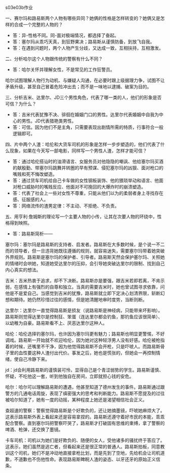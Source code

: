 s03e03b作业

一、赛尔玛和路易斯两个人物有哪些异同？她俩的性格是怎样转变的？她俩又是怎样的合成一个完整的人物的？
- 答：异-性格不同。同-面对极端情况，都选择了奋起。
- 答：塞尔玛从乖巧天真，到狂野果决；路易斯从谨慎防备，到放飞自我。
- 答：在遇到问题时，两个人物产生分歧，又达成一致，互相扶持，互相激发。

二、分析哈尔这个人物跟传统的警察有什么不同？
- 答：哈尔关怀并理解女性，不是常见的工作狂警员。

哈尔试图理解人物行为动机、与嫌疑人沟通，在必要时跟上级据理力争，试图不让矛盾升级，甚至自己冒着危险冲出去；而不是一味地以逮捕、破案为目的。

三、分析吉米、达里尔、JD三个男性角色，代表了哪一类的人，他们的形象是否可信？为什么？
- 答：吉米代表犹豫不决、徘徊在婚姻门口的男性。达里尔代表婚姻中自我为中心的男性。JD代表猎艳类男性。
- 答：可信。因为他们不是主角，只需要表现出剧情所需的特质，行事符合一般逻辑即可。

四、片中两个人渣：哈伦和大货车司机的形象是怎样一步步塑造的，他们代表了什么现象，如果在今天写一部电影，同样写一个男性人渣，怎样才能可信？
- 答：通过哈伦搭讪时的油滑语言、女服务员对他隐隐的嘲讽、他给塞尔玛买酒的献殷勤、带塞尔玛跳舞并转圈的早有预谋、侵犯塞尔玛的凶狠、面对枪口的嘴贱和死不悔改塑造。
- 答：通过货车司机给自己卡车做的女性钢板装饰、他的猥琐举动和语言、他面对枪口威胁时的嘴贱反应、他面对不可挽回的大爆炸时的崩溃塑造。
- 答：代表了社会上一些对女性不尊重，只能从他们以为的柔弱者身上寻找存在感、征服感的人。
- 答：网络流传的渣男定律：不主动、不拒绝、不负责。

五、用亨利·詹姆斯的理论写一个主要人物的小传，让其在次要人物的环绕中，性格得到映照。
- 答：路易斯简析——

塞尔玛：塞尔玛是路易斯的支持者、启发者。路易斯在大多数时候，是个说一不二而的领导者，但一旦违背她既往遵循的规则，就容易迷失，需要塞尔玛带着她突破外界规则。路易斯是塞尔玛的保护者、引导者。路易斯天然会保护塞尔玛、关照她的情绪时会哄她，知道她受达里尔的压抑，会引导她突破达里尔的限制、找到自己内心真实的想法。

吉米：吉米热衷于追求，却不下决断。路易斯亦是要强，跟吉米若即若离，不肯示弱，在感情上有强烈的自尊和独立。当真的需要吉米时，她也曾试图寻求依靠，问他是不是爱自己。当感觉到吉米的犹豫，路易斯就立即下定决心划清界限，斩断幻想和期待。她仍然珍惜过往的感情，但是她清醒地审时度势，当断则断。

达里尔：达里尔一直觉得路易斯是损友（说路易斯是神经病，只能带来坏影响）。路易斯则觉得达里尔是控制狂、笨蛋（连达里尔都会钓鱼，那钓鱼应该很简单）、以幼稚为自豪。路易斯看不上、厌恶达里尔这种人。

哈伦：哈伦选择钓塞尔玛，也许因为塞尔玛更有魅力；路易斯也明显更警惕，不好调戏。路易斯一开始就不欢迎哈伦，因为她对这种轻浮男人没有好感。哈伦被枪指着的时候，还嘴里不干净，因为他觉得路易斯不会开枪，只是吓唬人。而路易斯骨子里的血性要这种人渣付出代价。事发之后，她也是慌张的，但她会一再控制情绪，使自己冷静下来。

jd：jd会利用路易斯的谨慎装可怜，显得自己是个青涩弱势的学生。路易斯谨慎、怀疑，不吃他这一套，听到他独自在房间，立即就担心钱的安危。

哈尔：哈尔可以理解路易斯的遭遇，他甚至知道了德州发生的事件。路易斯通过跟警方的几通电话周旋，表现了缜密强大的思考和判断能力。路易斯不愿提及的过往被哈尔知道了，她有一度的动摇，某种程度上她还是渴望相信社会正义。

查超速的警察：警察觉得路易斯是个好欺负的，还让她摘墨镜，吓唬她麻烦大了。这表示路易斯外表上看起来还是容易拿捏的。路易斯还遵守着好市民的本能，乖乖配合警察。直到塞尔玛把警察吓哭了，路易斯才打破固有思维的束缚，拿了警察的啤酒、枪弹，还交换了墨镜。

卡车司机：司机以为她们是好欺负的、随便的女人，受他诸多的骚扰终于答应了。这表示，她们虽然是逃亡者，但看起来还是很正常的普通人。路易斯拍板，同意教训这个司机，她们不是冲动地直接拿枪比划，而是先到了空地，先给机会让司机道歉，不道歉也不伤他性命。表现路易斯睥睨人渣的姿态、以牙还牙的原始正义信条。
